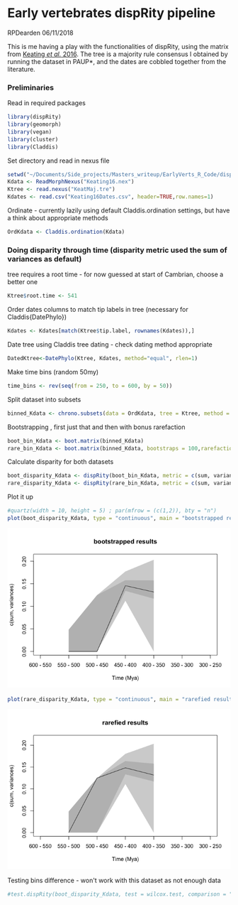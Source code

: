 Early vertebrates dispRity pipeline
================
RPDearden
06/11/2018

This is me having a play with the functionalities of dispRity, using the matrix from [Keating *et al.* 2016](http://rspb.royalsocietypublishing.org/content/283/1826/20152917). The tree is a majority rule consensus I obtained by running the dataset in PAUP\*, and the dates are cobbled together from the literature.

### Preliminaries

Read in required packages

``` r
library(dispRity)
library(geomorph)
library(vegan)
library(cluster)
library(Claddis)
```

Set directory and read in nexus file

``` r
setwd("~/Documents/Side_projects/Masters_writeup/EarlyVerts_R_Code/dispRity_Pipeline")
Kdata <- ReadMorphNexus("Keating16.nex")
Ktree <- read.nexus("KeatMaj.tre")
Kdates <- read.csv("Keating16Dates.csv", header=TRUE,row.names=1)
```

Ordinate - currently lazily using default Claddis.ordination settings, but have a think about appropriate methods

``` r
OrdKdata <- Claddis.ordination(Kdata)
```

### Doing disparity through time (disparity metric used the sum of variances as default)

tree requires a root time - for now guessed at start of Cambrian, choose a better one

``` r
Ktree$root.time <- 541
```

Order dates columns to match tip labels in tree (necessary for Claddis{DatePhylo})

``` r
Kdates <- Kdates[match(Ktree$tip.label, rownames(Kdates)),]
```

Date tree using Claddis tree dating - check dating method appropriate

``` r
DatedKtree<-DatePhylo(Ktree, Kdates, method="equal", rlen=1)
```

Make time bins (random 50my)

``` r
time_bins <- rev(seq(from = 250, to = 600, by = 50))
```

Split dataset into subsets

``` r
binned_Kdata <- chrono.subsets(data = OrdKdata, tree = Ktree, method = "discrete", time = time_bins, inc.nodes = FALSE,FADLAD = Kdates)
```

Bootstrapping , first just that and then with bonus rarefaction

``` r
boot_bin_Kdata <- boot.matrix(binned_Kdata)
rare_bin_Kdata <- boot.matrix(binned_Kdata, bootstraps = 100,rarefaction = 6)
```

Calculate disparity for both datasets

``` r
boot_disparity_Kdata <- dispRity(boot_bin_Kdata, metric = c(sum, variances))
rare_disparity_Kdata <- dispRity(rare_bin_Kdata, metric = c(sum, variances))
```

Plot it up

``` r
#quartz(width = 10, height = 5) ; par(mfrow = (c(1,2)), bty = "n")
plot(boot_disparity_Kdata, type = "continuous", main = "bootstrapped results")
```

![](dispRity_pipeline_files/figure-markdown_github/unnamed-chunk-11-1.png)

``` r
plot(rare_disparity_Kdata, type = "continuous", main = "rarefied results")
```

![](dispRity_pipeline_files/figure-markdown_github/unnamed-chunk-11-2.png)

Testing bins difference - won't work with this dataset as not enough data

``` r
#test.dispRity(boot_disparity_Kdata, test = wilcox.test, comparison = "sequential",correction = "bonferroni")
```
